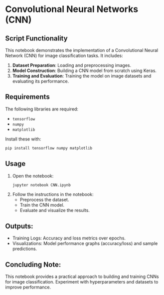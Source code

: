 
# Convolutional Neural Networks (CNN)

## Script Functionality
This notebook demonstrates the implementation of a Convolutional Neural Network (CNN) for image classification tasks. It includes:
1. **Dataset Preparation**: Loading and preprocessing images.
2. **Model Construction**: Building a CNN model from scratch using Keras.
3. **Training and Evaluation**: Training the model on image datasets and evaluating its performance.

## Requirements
The following libraries are required:
- `tensorflow`
- `numpy`
- `matplotlib`

Install these with:
```bash
pip install tensorflow numpy matplotlib
```

## Usage
1. Open the notebook:
   ```bash
   jupyter notebook CNN.ipynb
   ```
2. Follow the instructions in the notebook:
   - Preprocess the dataset.
   - Train the CNN model.
   - Evaluate and visualize the results.

## Outputs:
- Training Logs: Accuracy and loss metrics over epochs.
- Visualizations: Model performance graphs (accuracy/loss) and sample predictions.

## Concluding Note:
This notebook provides a practical approach to building and training CNNs for image classification. Experiment with hyperparameters and datasets to improve performance.

